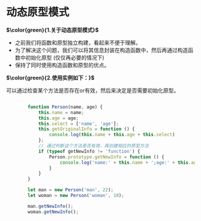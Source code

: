 # 动态原型模式

**$\color{green}{1.关于动态原型模式}$**

- 之前我们将函数和原型独立构建，看起来不便于理解。
- 为了解决这个问题，我们可以将其信息封装在构造函数中，然后再通过构造函数中初始化原型
  (仅仅再必要的情况下)
- 保持了同时使用构造函数和原型的优点。

**$\color{green}{2.使用实例如下：}$**

可以通过检查某个方法是否存在or有效，然后来决定是否需要初始化原型。

```javascript

        function Person(name, age) {
            this.name = name;
            this.age = age;
            this.select = ['name', 'age'];
            this.getOriginalInfo = function () {
                console.log(this.name + this.age + this.select)
            };
            // 通过判断这个方法是否有效，再创建相应的原型方法
            if (typeof getNewInfo != 'function') {
                Person.prototype.getNewInfo = function () {
                    console.log('name:' + this.name + ';age:' + this.age + ';arr:' + this.select)
                }
            }
        }

        let man = new Person('man', 22);
        let woman = new Person('woman', 18);

        man.getNewInfo();
        woman.getNewInfo();

```
